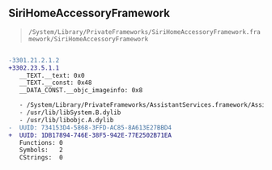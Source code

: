 ## SiriHomeAccessoryFramework

> `/System/Library/PrivateFrameworks/SiriHomeAccessoryFramework.framework/SiriHomeAccessoryFramework`

```diff

-3301.21.2.1.2
+3302.23.5.1.1
   __TEXT.__text: 0x0
   __TEXT.__const: 0x48
   __DATA_CONST.__objc_imageinfo: 0x8

   - /System/Library/PrivateFrameworks/AssistantServices.framework/AssistantServices
   - /usr/lib/libSystem.B.dylib
   - /usr/lib/libobjc.A.dylib
-  UUID: 734153D4-5868-3FFD-AC85-8A613E27BBD4
+  UUID: 1DB17894-746E-38F5-942E-77E2502B71EA
   Functions: 0
   Symbols:   2
   CStrings:  0

```
